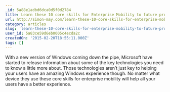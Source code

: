 ```yaml
---
_id: 5a88e1adbd6dca0d5f0d2784
title: Learn these 10 core skills for Enterprise Mobility to future proof your enterprise
url: http://simon-may.com/learn-these-10-core-skills-for-enterprise-mobility-and-to-future-proof-your-enterprise/
category: articles
slug: 'learn-these-10-core-skills-for-enterprise-mobility-to-future-proof-your-enterprise'
user_id: 5a83ce59d6eb0005c4ecda2c
createdOn: '2015-02-20T18:55:11.000Z'
tags: []
---
```


With a new version of Windows coming down the pipe, Microsoft have started to release information about some of the key technologies you need to know a little more about. Those technologies aren’t just key to helping your users have an amazing Windows experience though.  No matter what device they use these core skills for enterprise mobility will help all your users have a better experience.

